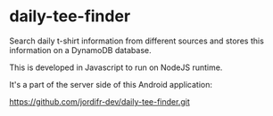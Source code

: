 # daily-tee-finder

Search daily t-shirt information from different sources and stores this information on a DynamoDB database.

This is developed in Javascript to run on NodeJS runtime.

It's a part of the server side of this Android application:

https://github.com/jordifr-dev/daily-tee-finder.git

